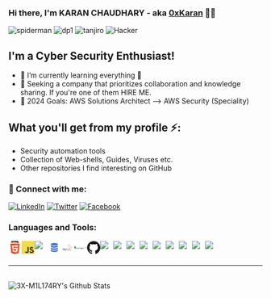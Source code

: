 ### Hi there, I'm KARAN CHAUDHARY - aka [0xKaran](https://twitter.com/0xKaran) 👨‍💻

![spiderman](https://i.kym-cdn.com/photos/images/newsfeed/001/090/484/940.gif)
![dp1](https://www.chromethemer.com/wallpapers/chromebook-wallpapers/images/960/tanjiro-kamado-chromebook-wallpaper.jpg)
![tanjiro](https://i.makeagif.com/media/1-22-2023/3eUm0d.gif)
![Hacker](	https://i.pinimg.com/originals/69/32/87/693287c49616b5a2e4cefdbafb5e4195.gif)


## I'm a Cyber Security Enthusiast!

- 🌱 I’m currently learning everything 🤣
- 👯 Seeking a company that prioritizes collaboration and knowledge sharing. If you're one of them HIRE ME.
- 🥅 2024 Goals: AWS Solutions Architect ⟶ AWS Security (Speciality)

## What you'll get from my profile ⚡:
- Security automation tools
- Collection of Web-shells, Guides, Viruses etc.
- Other repositories I find interesting on GitHub

### 🧐 Connect with me:
[![LinkedIn](https://img.shields.io/website?color=1DA1F2&label=LinkedIn&logo=linkedin&style=for-the-badge&url=https://www.linkedin.com/in/karan-c-a60531170/)](https://www.linkedin.com/in/0xkaran)
[![Twitter](https://img.shields.io/twitter/follow/0xkaran?color=1DA1F2&label=twitter&logo=twitter&style=for-the-badge&url=https%3A%2F%2Ftwitter.com%2F0xkaran)](https://twitter.com/0xkaran)
[![Facebook](https://img.shields.io/website?label=facebook&logo=facebook&color=1877f2&style=for-the-badge&url=https%3A%2F%2Ffacebook.com/kingkaran977)](https://www.facebook.com/0xkaran)

### Languages and Tools:

<img align="left" width="26px" src="https://raw.githubusercontent.com/github/explore/80688e429a7d4ef2fca1e82350fe8e3517d3494d/topics/html/html.png" />
<img align="left" width="26px" src="https://raw.githubusercontent.com/github/explore/80688e429a7d4ef2fca1e82350fe8e3517d3494d/topics/javascript/javascript.png" />
<img align="left" width="26px" src="https://upload.wikimedia.org/wikipedia/commons/thumb/c/c3/Python-logo-notext.svg/600px-Python-logo-notext.svg.png" />
<img align="left" width="26px" src="https://raw.githubusercontent.com/github/explore/80688e429a7d4ef2fca1e82350fe8e3517d3494d/topics/sql/sql.png" />
<img align="left" width="26px" src="https://raw.githubusercontent.com/github/explore/80688e429a7d4ef2fca1e82350fe8e3517d3494d/topics/mysql/mysql.png" />
<img align="left" width="26px" src="https://raw.githubusercontent.com/github/explore/80688e429a7d4ef2fca1e82350fe8e3517d3494d/topics/mongodb/mongodb.png" />
<img align="left" width="26px" src="https://raw.githubusercontent.com/github/explore/78df643247d429f6cc873026c0622819ad797942/topics/github/github.png" />
<img align="left" width="26px" src="https://i.pinimg.com/originals/c0/86/28/c08628b24b338c690558d9c212634a5e.png" />
<img align="left" width="26px" src="https://www.unixmen.com/wp-content/uploads/2013/08/zenmap.png" />
<img align="left" width="26px" src="https://www.maltego.com/images/uploads/vector_logo_grey_small_edge_512_darker.png" />
<img align="left" width="26px" src="https://2.bp.blogspot.com/-aiH3e26_g8w/VIZJRLELJlI/AAAAAAAADbs/Otn5XPXXc7k/s1600/THC-Hydra.png" />
<img align="left" width="26px" src="https://encrypted-tbn0.gstatic.com/images?q=tbn%3AANd9GcR9afiUQSNeF4O4XtJBY00laTYueXAFTUHhvw&usqp=CAU" />
<img align="left" width="26px" src="https://banner2.cleanpng.com/20180524/egt/kisspng-metasploit-project-penetration-test-security-hacke-5b072f9ad4d962.7481310415271975948718.jpg" />
<img align="left" width="26px" src="https://avatars3.githubusercontent.com/u/1214850?s=400&v=4" />
<img align="left" width="26px" src="https://cdn.worldvectorlogo.com/logos/photoshop-cc-4.svg" />
<img align="left" width="26px" src="https://cdn.worldvectorlogo.com/logos/premiere-cc.svg" />


<br />
<br />

---
<br />

<img align="left" alt="3X-M1L174RY's Github Stats" src="https://github-readme-stats.codestackr.vercel.app/api?username=0xKaran&show_icons=true&hide_border=true" />
